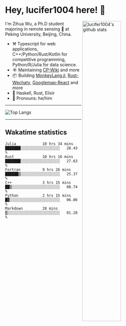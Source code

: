 # Hey, lucifer1004 here! :wave:

<img width="50%" align="right" alt="lucifer1004's github stats" src="https://github-readme-stats.vercel.app/api?username=lucifer1004&show_icons=true">

I'm Zihua Wu, a Ph.D student majoring in remote sensing :satellite: at Peking University, Beijing, China.

- :hammer_and_pick: Typescript for web applications, C++/Python/Rust/Kotlin for competitive programming, Python/R/Julia for data science.
- :sunny: Maintaining [CP-Wiki](https://cp-wiki.vercel.app) and more 
- :package: Building [MonkeyLang.jl](https://github.com/lucifer1004/MonkeyLang.jl), [Rust-Wechaty](https://github.com/wechaty/rust-wechaty), [Googlemap-React](https://github.com/googlemap-react/googlemap-react) and more
- :seedling: Haskell, Rust, Elixir
- :man: Pronouns: he/him

---

![Top Langs](https://github-readme-stats.vercel.app/api/top-langs/?username=lucifer1004&layout=compact)

---

## Wakatime statistics

<!--START_SECTION:waka-->

```text
Julia            10 hrs 34 mins  ███████░░░░░░░░░░░░░░░░░░   28.43 %
Rust             10 hrs 16 mins  ███████░░░░░░░░░░░░░░░░░░   27.63 %
Fortran          9 hrs 26 mins   ██████▒░░░░░░░░░░░░░░░░░░   25.37 %
C++              3 hrs 15 mins   ██▒░░░░░░░░░░░░░░░░░░░░░░   08.74 %
Python           2 hrs 15 mins   █▓░░░░░░░░░░░░░░░░░░░░░░░   06.06 %
Markdown         28 mins         ▒░░░░░░░░░░░░░░░░░░░░░░░░   01.28 %
```

<!--END_SECTION:waka-->
